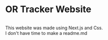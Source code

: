 # OR Tracker Website
<img src="https://cloud-obyau20pr-hack-club-bot.vercel.app/0image.png" alt="" />

This website was made using Next.js and Css.<br>
I don't have time to make a readme.md
